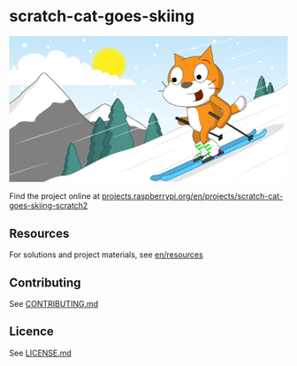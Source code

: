 # scratch-cat-goes-skiing

![scratch-cat-goes-skiing](/en/images/banner.png)

Find the project online at [projects.raspberrypi.org/en/projects/scratch-cat-goes-skiing-scratch2](https://projects.raspberrypi.org/en/projects/scratch-cat-goes-skiing-scratch2)

## Resources
For solutions and project materials, see [en/resources](https://github.com/raspberrypilearning/scratch-cat-goes-skiing-scratch2/tree/master/en/resources)

## Contributing
See [CONTRIBUTING.md](CONTRIBUTING.md)

## Licence
 See [LICENSE.md](LICENSE.md)